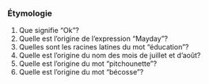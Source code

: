 ### Étymologie
1. Que signifie “Ok”?
2. Quelle est l’origine de l’expression “Mayday”?
3. Quelles sont les racines latines du mot “éducation”?
4. Quelle est l’origine du nom des mois de juillet et d’août? 
5. Quelle est l’origine du mot “pitchounette”? 
6. Quelle est l’origine du mot “bécosse”?
